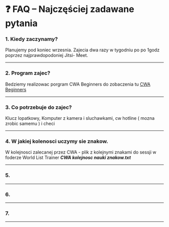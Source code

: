 # ❓ FAQ – Najczęściej zadawane pytania

### 1. Kiedy zaczynamy?
Planujemy pod koniec wrzesnia. Zajecia dwa razy w tygodniu po po 1godz poprzez najprawdopodoniej Jitsi- Meet.

---

### 2. Program zajec?
Bedziemy realizowac porgram CWA Beginners do zobaczenia tu 
[CWA Beginners](https://cwops.org/wp-content/uploads/2025/02/Beginner-curriculum.htm)

---

### 3. Co potrzebuje do zajec?
Klucz lopatkowy, Komputer z kamera i sluchawkami, cw hotline ( mozna zrobic samemu ) i checi

---

### 4. W jakiej kolenosci uczymy sie znakow.
W kolejnosci zalecanej przez CWA - plik z kolejnymi znakami do sessji w foderze World List Trainer
***CWA kolejnosc nauki znakow.txt***

---

### 5.

---

### 6.


---

### 7.


---
